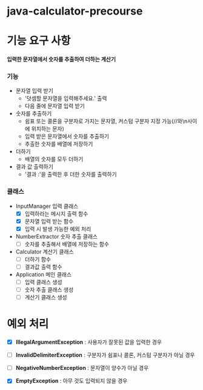 # java-calculator-precourse

# 기능 요구 사항

#### 입력한 문자열에서 숫자를 추출하여 더하는 계산기

### 기능 
  - 문자열 입력 받기
    - '덧셈할 문자열을 입력해주세요.' 출력
    - 다음 줄에 문자열 입력 받기
  - 숫자를 추출하기
    - 쉼표 또는 콜론을 구분자로 가지는 문자열, 커스텀 구분자 지정 가능(//와\n사이에 위치하는 문자)
    - 입력 받은 문자열에서 숫자를 추출하기
    - 추출한 숫자를 배열에 저장하기
  - 더하기
    - 배열의 숫자를 모두 더하기
  - 결과 값 출력하기
    - '결과 :'을 출력한 후 더한 숫자를 출력하기

### 클래스
  
- InputManager 입력 클래스
  - [X] 입력하라는 메시지 출력 함수
  - [X] 문자열 입력 받는 함수
  - [X] 입력 시 발생 가능한 예외 처리

- NumberExtractor 숫자 추출 클래스
  - [ ] 숫자를 추출해서 배열에 저장하는 함수

- Calculator 계산기 클래스
    - [ ] 더하기 함수
    - [ ] 결과값 출력 함수

- Application 메인 클래스
  - [ ] 입력 클래스 생성
  - [ ] 숫자 추출 클래스 생성
  - [ ] 계산기 클래스 생성

# 예외 처리

-[X] **IllegalArgumentException** : 사용자가 잘못된 값을 입력한 경우

-[ ] **InvalidDelimiterException** : 구분자가 쉼표나 콜론, 커스텀 구분자가 아닐 경우

-[ ] **NegativeNumberException** : 문자열이 양수가 아닐 경우
-[X] **EmptyException** : 아무 것도 입력되지 않을 경우